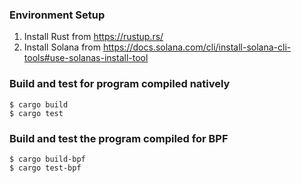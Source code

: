 ### Environment Setup
1. Install Rust from https://rustup.rs/
2. Install Solana from https://docs.solana.com/cli/install-solana-cli-tools#use-solanas-install-tool

### Build and test for program compiled natively
```
$ cargo build
$ cargo test
```

### Build and test the program compiled for BPF
```
$ cargo build-bpf
$ cargo test-bpf
```
